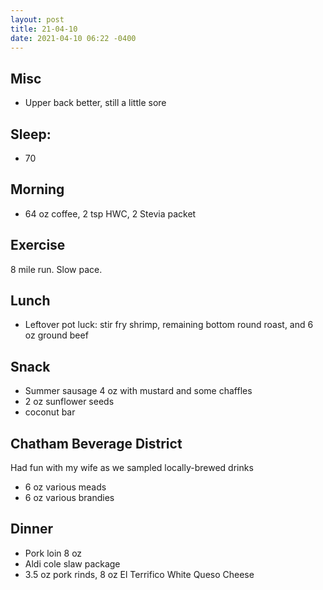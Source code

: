 ```yaml
---
layout: post
title: 21-04-10
date: 2021-04-10 06:22 -0400
---
```


## Misc
* Upper back better, still a little sore

## Sleep:
* 70 

## Morning
* 64 oz coffee, 2 tsp HWC, 2 Stevia packet

## Exercise
8 mile run. Slow pace.

## Lunch
* Leftover pot luck: stir fry shrimp, remaining bottom round roast, and 6 oz ground beef 

## Snack
* Summer sausage 4 oz with mustard and some chaffles
* 2 oz sunflower seeds
* coconut bar

## Chatham Beverage District
Had fun with my wife as we sampled locally-brewed drinks
* 6 oz various meads
* 6 oz various brandies

## Dinner
* Pork loin 8 oz
* Aldi cole slaw package
* 3.5 oz pork rinds, 8 oz El Terrifico White Queso Cheese
